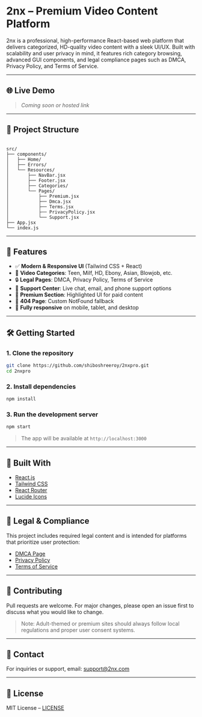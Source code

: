 # 2nx – Premium Video Content Platform

2nx is a professional, high-performance React-based web platform that delivers categorized, HD-quality video content with a sleek UI/UX. Built with scalability and user privacy in mind, it features rich category browsing, advanced GUI components, and legal compliance pages such as DMCA, Privacy Policy, and Terms of Service.

---

## 🌐 Live Demo
> _Coming soon or hosted link_

---

## 📁 Project Structure

```

src/
├── components/
│   ├── Home/
│   ├── Errors/
│   └── Resources/
│       ├── NavBar.jsx
│       ├── Footer.jsx
│       ├── Categories/
│       └── Pages/
│           ├── Premium.jsx
│           ├── Dmca.jsx
│           ├── Terms.jsx
│           ├── PrivacyPolicy.jsx
│           └── Support.jsx
├── App.jsx
└── index.js

````

---

## 🚀 Features

- ✅ **Modern & Responsive UI** (Tailwind CSS + React)
- 📂 **Video Categories**: Teen, Milf, HD, Ebony, Asian, Blowjob, etc.
- 🔒 **Legal Pages**: DMCA, Privacy Policy, Terms of Service
- 💬 **Support Center**: Live chat, email, and phone support options
- 💎 **Premium Section**: Highlighted UI for paid content
- 🔄 **404 Page**: Custom NotFound fallback
- 📱 **Fully responsive** on mobile, tablet, and desktop

---

## 🛠️ Getting Started

### 1. Clone the repository

```bash
git clone https://github.com/shiboshreeroy/2nxpro.git
cd 2nxpro
````

### 2. Install dependencies

```bash
npm install
```

### 3. Run the development server

```bash
npm start
```

> The app will be available at `http://localhost:3000`

---

## 🧱 Built With

* [React.js](https://reactjs.org/)
* [Tailwind CSS](https://tailwindcss.com/)
* [React Router](https://reactrouter.com/)
* [Lucide Icons](https://lucide.dev/)

---

## 📄 Legal & Compliance

This project includes required legal content and is intended for platforms that prioritize user protection:

* [DMCA Page](./src/components/Resources/Pages/Dmca.jsx)
* [Privacy Policy](./src/components/Resources/Pages/PrivacyPolicy.jsx)
* [Terms of Service](./src/components/Resources/Pages/Terms.jsx)

---

## 🤝 Contributing

Pull requests are welcome. For major changes, please open an issue first to discuss what you would like to change.

> Note: Adult-themed or premium sites should always follow local regulations and proper user consent systems.

---

## 📧 Contact

For inquiries or support, email: [support@2nx.com](mailto:support@2nx.com)

---

## 📜 License

MIT License – [LICENSE](./LICENSE)

